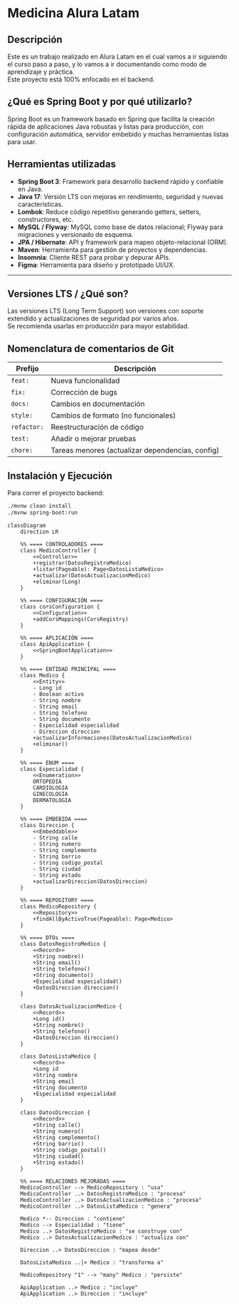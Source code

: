 # Medicina Alura Latam

## Descripción

Este es un trabajo realizado en Alura Latam en el cual vamos a ir siguiendo el curso paso a paso, y lo vamos a ir documentando como modo de aprendizaje y práctica.  
Este proyecto está 100% enfocado en el backend.

##

## ¿Qué es Spring Boot y por qué utilizarlo?

Spring Boot es un framework basado en Spring que facilita la creación rápida de aplicaciones Java robustas y listas para producción, con configuración automática, servidor embebido y muchas herramientas listas para usar.

##

## Herramientas utilizadas

- **Spring Boot 3**: Framework para desarrollo backend rápido y confiable en Java.
- **Java 17**: Versión LTS con mejoras en rendimiento, seguridad y nuevas características.
- **Lombok**: Reduce código repetitivo generando getters, setters, constructores, etc.
- **MySQL / Flyway**: MySQL como base de datos relacional; Flyway para migraciones y versionado de esquema.
- **JPA / Hibernate**: API y framework para mapeo objeto-relacional (ORM).
- **Maven**: Herramienta para gestión de proyectos y dependencias.
- **Insomnia**: Cliente REST para probar y depurar APIs.
- **Figma**: Herramienta para diseño y prototipado UI/UX.

---

## Versiones LTS / ¿Qué son?

Las versiones LTS (Long Term Support) son versiones con soporte extendido y actualizaciones de seguridad por varios años.  
Se recomienda usarlas en producción para mayor estabilidad.

##

## Nomenclatura de comentarios de Git

| Prefijo   | Descripción                                         |
| --------- | ------------------------------------------------- |
| `feat:`   | Nueva funcionalidad                                |
| `fix:`    | Corrección de bugs                                 |
| `docs:`   | Cambios en documentación                           |
| `style:`  | Cambios de formato (no funcionales)               |
| `refactor:` | Reestructuración de código                       |
| `test:`   | Añadir o mejorar pruebas                           |
| `chore:`  | Tareas menores (actualizar dependencias, config) |

##

## Instalación y Ejecución

Para correr el proyecto backend:

```bash
./mvnw clean install
./mvnw spring-boot:run
```

```mermaid
classDiagram
    direction LR

    %% ==== CONTROLADORES ====
    class MedicoController {
        <<Controller>>
        +registrar(DatosRegistroMedico)
        +listar(Pageable): Page<DatosListaMedico>
        +actualizar(DatosActualizacionMedico)
        +eliminar(Long)
    }

    %% ==== CONFIGURACIÓN ====
    class corsConfiguration {
        <<Configuration>>
        +addCorsMappings(CorsRegistry)
    }

    %% ==== APLICACIÓN ====
    class ApiApplication {
        <<SpringBootApplication>>
    }

    %% ==== ENTIDAD PRINCIPAL ====
    class Medico {
        <<Entity>>
        - Long id
        - Boolean activo
        - String nombre
        - String email
        - String telefono
        - String documento
        - Especialidad especialidad
        - Direccion direccion
        +actualizarInformaciones(DatosActualizacionMedico)
        +eliminar()
    }

    %% ==== ENUM ====
    class Especialidad {
        <<Enumeration>>
        ORTOPEDIA
        CARDIOLOGIA
        GINECOLOGIA
        DERMATOLOGIA
    }

    %% ==== EMBEBIDA ====
    class Direccion {
        <<Embeddable>>
        - String calle
        - String numero
        - String complemento
        - String barrio
        - String codigo_postal
        - String ciudad
        - String estado
        +actualizarDireccion(DatosDireccion)
    }

    %% ==== REPOSITORY ====
    class MedicoRepository {
        <<Repository>>
        +findAllByActivoTrue(Pageable): Page<Medico>
    }

    %% ==== DTOs ====
    class DatosRegistroMedico {
        <<Record>>
        +String nombre()
        +String email()
        +String telefono()
        +String documento()
        +Especialidad especialidad()
        +DatosDireccion direccion()
    }

    class DatosActualizacionMedico {
        <<Record>>
        +Long id()
        +String nombre()
        +String telefono()
        +DatosDireccion direccion()
    }

    class DatosListaMedico {
        <<Record>>
        +Long id
        +String nombre
        +String email
        +String documento
        +Especialidad especialidad
    }

    class DatosDireccion {
        <<Record>>
        +String calle()
        +String numero()
        +String complemento()
        +String barrio()
        +String codigo_postal()
        +String ciudad()
        +String estado()
    }

    %% ==== RELACIONES MEJORADAS ====
    MedicoController --> MedicoRepository : "usa"
    MedicoController ..> DatosRegistroMedico : "procesa"
    MedicoController ..> DatosActualizacionMedico : "procesa"
    MedicoController ..> DatosListaMedico : "genera"

    Medico *-- Direccion : "contiene"
    Medico --> Especialidad : "tiene"
    Medico ..> DatosRegistroMedico : "se construye con"
    Medico ..> DatosActualizacionMedico : "actualiza con"

    Direccion ..> DatosDireccion : "mapea desde"

    DatosListaMedico ..|> Medico : "transforma a"

    MedicoRepository "1" --> "many" Medico : "persiste"

    ApiApplication ..> Medico : "incluye"
    ApiApplication ..> Direccion : "incluye"
```
